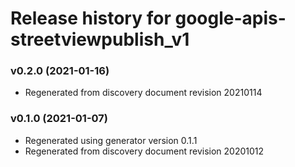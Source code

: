# Release history for google-apis-streetviewpublish_v1

### v0.2.0 (2021-01-16)

* Regenerated from discovery document revision 20210114

### v0.1.0 (2021-01-07)

* Regenerated using generator version 0.1.1
* Regenerated from discovery document revision 20201012

